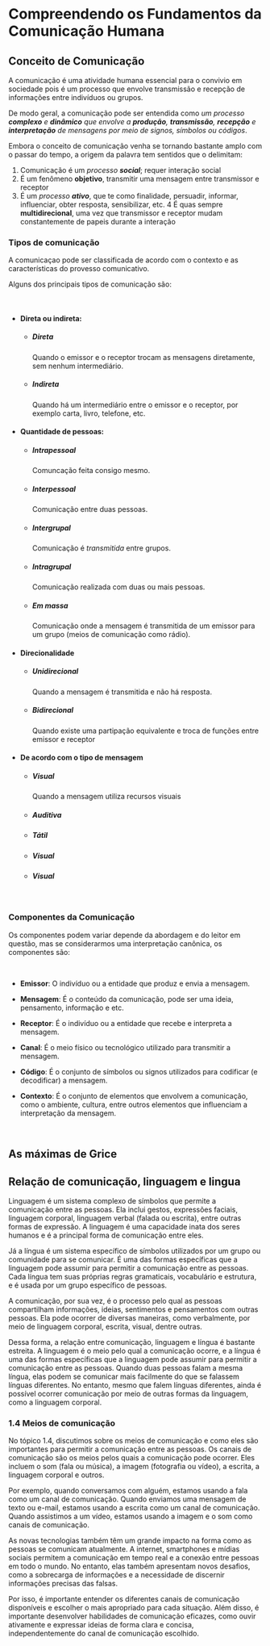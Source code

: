 # Compreendendo os Fundamentos da Comunicação Humana

## **Conceito de Comunicação**

A comunicação é uma atividade humana essencial 
para o convivio em sociedade pois é um processo 
que envolve transmissão e recepção de informações 
entre indivíduos ou grupos.

De modo geral, a comunicação pode ser entendida como 
*um processo **complexo** e **dinâmico** que envolve a
**produção**, **transmissão**, **recepção** e
**interpretação** de mensagens por meio de signos,
símbolos ou códigos*.

Embora o conceito de comunicação venha se tornando bastante amplo com o
passar do tempo, a origem da palavra tem sentidos que o delimitam:

1. Comunicação é um *processo **social***; requer interação social
2. É um fenômeno **objetivo**, transmitir uma mensagem entre transmissor e receptor
3. É um *processo **ativo***, que te como finalidade, persuadir, informar, influenciar, obter resposta, sensibilizar, etc.
4 É quas sempre **multidirecional**, uma vez que transmissor e receptor mudam constantemente de papeis durante a interação

### **Tipos de comunicação**

A comunicaçao pode ser classificada de acordo com o
contexto e as características do provesso comunicativo.

Alguns dos principais tipos de comunicação são:

<br>

- #### Direta ou indireta:
    - ##### Direta 
        Quando o emissor e o receptor trocam as mensagens diretamente, sem nenhum intermediário.
    
    - ##### Indireta
        Quando há um intermediário entre o emissor e o receptor,
        por exemplo carta, livro, telefone, etc.

- #### Quantidade de pessoas:
    - ##### Intrapessoal
        Comuncação feita consigo mesmo.

    - ##### Interpessoal
        Comunicação entre duas pessoas.

    - ##### Intergrupal
        Comunicação é *transmitida* entre grupos.

    - ##### Intragrupal 
        Comunicação realizada com duas ou mais pessoas.

    - ##### Em massa
        Comunicação onde a mensagem é transmitida de um emissor para um grupo (meios de comunicação como rádio).

- #### Direcionalidade
    - ##### Unidirecional
        Quando a mensagem é transmitida e não há resposta.
    - ##### Bidirecional
        Quando existe uma partipação equivalente e troca de funções entre emissor e receptor

- #### De acordo com o tipo de mensagem
    - ##### Visual
        Quando a mensagem utiliza recursos visuais
    
    - ##### Auditiva

    - ##### Tátil
    - ##### Visual
    - ##### Visual 




<br>

### **Componentes da Comunicação**

Os componentes podem variar depende da abordagem e do leitor em questão, mas se considerarmos uma interpretação canônica, os componentes são:

<br>

- **Emissor**:
O indivíduo ou a entidade que produz e envia a mensagem.

- **Mensagem**:
É o conteúdo da comunicação, pode ser uma ideia, pensamento, informação e etc.

- **Receptor**:
É o indivíduo ou a entidade que recebe e interpreta a mensagem.

- **Canal**:
É o meio físico ou tecnológico utilizado para transmitir a mensagem.

- **Código**: 
É o conjunto de símbolos ou signos utilizados para codificar (e decodificar) a mensagem.

- **Contexto**:
É o conjunto de elementos que envolvem a comunicação, como o ambiente, cultura, entre outros elementos que influenciam a interpretação da mensagem.

<br>

## **As máximas de Grice**




## **Relação de comunicação, linguagem e lingua**

Linguagem é um sistema complexo de símbolos que permite a comunicação entre as pessoas. Ela inclui gestos, expressões faciais, linguagem corporal, linguagem verbal (falada ou escrita), entre outras formas de expressão. A linguagem é uma capacidade inata dos seres humanos e é a principal forma de comunicação entre eles.

Já a língua é um sistema específico de símbolos utilizados por um grupo ou comunidade para se comunicar. É uma das formas específicas que a linguagem pode assumir para permitir a comunicação entre as pessoas. Cada língua tem suas próprias regras gramaticais, vocabulário e estrutura, e é usada por um grupo específico de pessoas.

A comunicação, por sua vez, é o processo pelo qual as pessoas compartilham informações, ideias, sentimentos e pensamentos com outras pessoas. Ela pode ocorrer de diversas maneiras, como verbalmente, por meio de linguagem corporal, escrita, visual, dentre outras.

Dessa forma, a relação entre comunicação, linguagem e língua é bastante estreita. A linguagem é o meio pelo qual a comunicação ocorre, e a língua é uma das formas específicas que a linguagem pode assumir para permitir a comunicação entre as pessoas. Quando duas pessoas falam a mesma língua, elas podem se comunicar mais facilmente do que se falassem línguas diferentes. No entanto, mesmo que falem línguas diferentes, ainda é possível ocorrer comunicação por meio de outras formas da linguagem, como a linguagem corporal.

### 1.4 Meios de comunicação

No tópico 1.4, discutimos sobre os meios de comunicação e como eles são importantes para permitir a comunicação entre as pessoas. Os canais de comunicação são os meios pelos quais a comunicação pode ocorrer. Eles incluem o som (fala ou música), a imagem (fotografia ou vídeo), a escrita, a linguagem corporal e outros.

Por exemplo, quando conversamos com alguém, estamos usando a fala como um canal de comunicação. Quando enviamos uma mensagem de texto ou e-mail, estamos usando a escrita como um canal de comunicação. Quando assistimos a um vídeo, estamos usando a imagem e o som como canais de comunicação.

As novas tecnologias também têm um grande impacto na forma como as pessoas se comunicam atualmente. A internet, smartphones e mídias sociais permitem a comunicação em tempo real e a conexão entre pessoas em todo o mundo. No entanto, elas também apresentam novos desafios, como a sobrecarga de informações e a necessidade de discernir informações precisas das falsas.

Por isso, é importante entender os diferentes canais de comunicação disponíveis e escolher o mais apropriado para cada situação. Além disso, é importante desenvolver habilidades de comunicação eficazes, como ouvir ativamente e expressar ideias de forma clara e concisa, independentemente do canal de comunicação escolhido.

